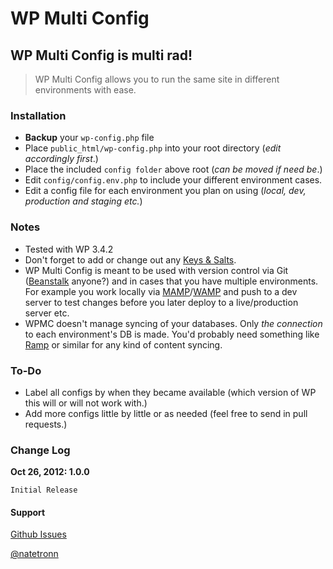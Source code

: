# WP Multi Config #
## WP Multi Config is multi rad!  ##

> WP Multi Config allows you to run the same site in different environments with ease.


### Installation ###

* **Backup** your `wp-config.php` file
* Place `public_html/wp-config.php` into your root directory (*edit accordingly first*.) 
* Place the included `config folder` above root (*can be moved if need be*.)
* Edit `config/config.env.php` to include your different environment cases.
* Edit a config file for each environment you plan on using (*local, dev, production and staging etc.*)

### Notes ###

* Tested with WP 3.4.2
* Don't forget to add or change out any [Keys & Salts](https://api.wordpress.org/secret-key/1.1/salt/).
* WP Multi Config is meant to be used with version control via Git ([Beanstalk](http://beanstalkapp.com) anyone?) and in cases that you have multiple environments. For example you work locally via [MAMP](http://www.mamp.info/en/index.html)/[WAMP](http://www.wampserver.com/en/) and push to a dev server to test changes before you later deploy to a live/production server etc.
* WPMC doesn't manage syncing of your databases. Only *the connection* to each environment's DB is made. You'd probably need something like [Ramp](http://crowdfavorite.com/wordpress/ramp/) or similar for any kind of content syncing.

### To-Do ###

* Label all configs by when they became available (which version of WP this will or will not work with.)
* Add more configs little by little or as needed (feel free to send in pull requests.)


### Change Log ###

**Oct 26, 2012: 1.0.0**

	Initial Release
	
#### Support ####

[Github Issues](https://github.com/Natetronn/wp-multi-config/issues)

[@natetronn](http://twitter.com/natetronn)